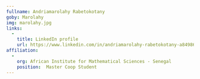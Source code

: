 ```yaml
---
fullname: Andriamarolahy Rabetokotany
goby: Marolahy
img: marolahy.jpg
links:
  -
    title: LinkedIn profile
    url: https://www.linkedin.com/in/andriamarolahy-rabetokotany-a84986143/
affiliation:
  -
    org: African Institute for Mathematical Sciences - Senegal
    position:  Master Coop Student
---
```


